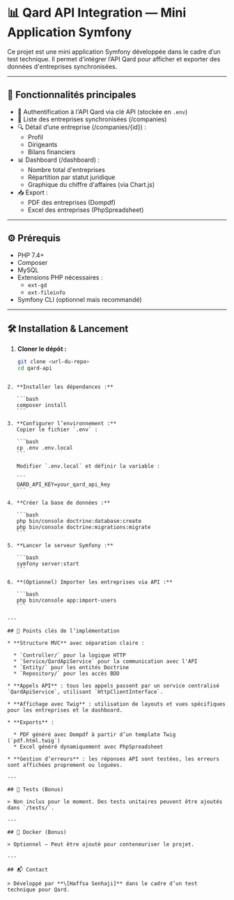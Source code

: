 # 📊 Qard API Integration — Mini Application Symfony

Ce projet est une mini application Symfony développée dans le cadre d’un test technique. Il permet d’intégrer l’API Qard pour afficher et exporter des données d'entreprises synchronisées.

---

## 🚀 Fonctionnalités principales

- 🔐 Authentification à l'API Qard via clé API (stockée en `.env`)
- 📄 Liste des entreprises synchronisées (/companies)
- 🔍 Détail d’une entreprise (/companies/{id}) :
  - Profil
  - Dirigeants
  - Bilans financiers
- 📊 Dashboard (/dashboard) :
  - Nombre total d'entreprises
  - Répartition par statut juridique
  - Graphique du chiffre d'affaires (via Chart.js)
- 📥 Export :
  - PDF des entreprises (Dompdf)
  - Excel des entreprises (PhpSpreadsheet)

---

## ⚙️ Prérequis

- PHP 7.4+
- Composer
- MySQL
- Extensions PHP nécessaires :
  - `ext-gd`
  - `ext-fileinfo`
- Symfony CLI (optionnel mais recommandé)

---

## 🛠️ Installation & Lancement

1. **Cloner le dépôt :**
   ```bash
   git clone <url-du-repo>
   cd qard-api
````

2. **Installer les dépendances :**

   ```bash
   composer install
   ```

3. **Configurer l’environnement :**
   Copier le fichier `.env` :

   ```bash
   cp .env .env.local
   ```

   Modifier `.env.local` et définir la variable :

   ```
   QARD_API_KEY=your_qard_api_key
   ```

4. **Créer la base de données :**

   ```bash
   php bin/console doctrine:database:create
   php bin/console doctrine:migrations:migrate
   ```

5. **Lancer le serveur Symfony :**

   ```bash
   symfony server:start
   ```

6. **(Optionnel) Importer les entreprises via API :**

   ```bash
   php bin/console app:import-users
   ```

---

## 🔑 Points clés de lʼimplémentation

* **Structure MVC** avec séparation claire :

  * `Controller/` pour la logique HTTP
  * `Service/QardApiService` pour la communication avec l'API
  * `Entity/` pour les entités Doctrine
  * `Repository/` pour les accès BDD

* **Appels API** : tous les appels passent par un service centralisé `QardApiService`, utilisant `HttpClientInterface`.

* **Affichage avec Twig** : utilisation de layouts et vues spécifiques pour les entreprises et le dashboard.

* **Exports** :

  * PDF généré avec Dompdf à partir d’un template Twig (`pdf.html.twig`)
  * Excel généré dynamiquement avec PhpSpreadsheet

* **Gestion d’erreurs** : les réponses API sont testées, les erreurs sont affichées proprement ou loguées.

---

## 🧪 Tests (Bonus)

> Non inclus pour le moment. Des tests unitaires peuvent être ajoutés dans `/tests/`.

---

## 🐳 Docker (Bonus)

> Optionnel — Peut être ajouté pour conteneuriser le projet.

---

## 📬 Contact

> Développé par **\[Haffsa Senhaji]** dans le cadre d’un test technique pour Qard.

